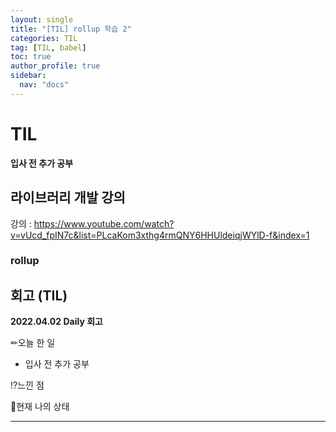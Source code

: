 ```yaml
---
layout: single
title: "[TIL] rollup 학습 2"
categories: TIL
tag: [TIL, babel]
toc: true
author_profile: true
sidebar:
  nav: "docs"
---
```


# TIL

**입사 전 추가 공부**

## 라이브러리 개발 강의

강의 : <https://www.youtube.com/watch?v=vUcd_fpIN7c&list=PLcaKom3xthg4rmQNY6HHUldeiqjWYlD-f&index=1>

### rollup

## 회고 (TIL)

**2022.04.02 Daily 회고**

✏오늘 한 일

- 입사 전 추가 공부

⁉느낀 점

🎃현재 나의 상태

<hr>
